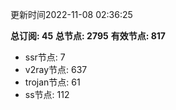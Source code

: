 更新时间2022-11-08 02:36:25

**总订阅: 45**
**总节点: 2795**
**有效节点: 817**
- ssr节点: 7
- v2ray节点: 637
- trojan节点: 61
- ss节点: 112
